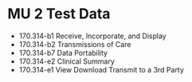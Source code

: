 MU 2 Test Data
==============

+ 170.314-b1 Receive, Incorporate, and Display
+ 170.314-b2 Transmissions of Care
+ 170.314-b7 Data Portability
+ 170.314-e2 Clinical Summary
+ 170.314-e1 View Download Transmit to a 3rd Party

